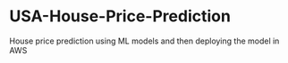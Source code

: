# USA-House-Price-Prediction
House price prediction using ML models and then deploying the model in AWS
